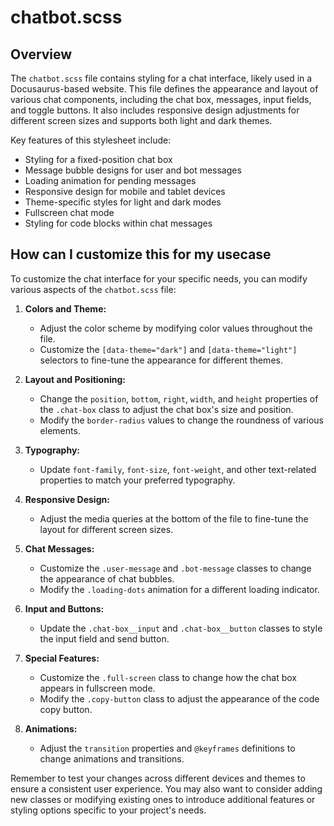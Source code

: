 # chatbot.scss

## Overview

The `chatbot.scss` file contains styling for a chat interface, likely used in a Docusaurus-based website. This file defines the appearance and layout of various chat components, including the chat box, messages, input fields, and toggle buttons. It also includes responsive design adjustments for different screen sizes and supports both light and dark themes.

Key features of this stylesheet include:

- Styling for a fixed-position chat box
- Message bubble designs for user and bot messages
- Loading animation for pending messages
- Responsive design for mobile and tablet devices
- Theme-specific styles for light and dark modes
- Fullscreen chat mode
- Styling for code blocks within chat messages

## How can I customize this for my usecase

To customize the chat interface for your specific needs, you can modify various aspects of the `chatbot.scss` file:

1. **Colors and Theme:**
   - Adjust the color scheme by modifying color values throughout the file.
   - Customize the `[data-theme="dark"]` and `[data-theme="light"]` selectors to fine-tune the appearance for different themes.

2. **Layout and Positioning:**
   - Change the `position`, `bottom`, `right`, `width`, and `height` properties of the `.chat-box` class to adjust the chat box's size and position.
   - Modify the `border-radius` values to change the roundness of various elements.

3. **Typography:**
   - Update `font-family`, `font-size`, `font-weight`, and other text-related properties to match your preferred typography.

4. **Responsive Design:**
   - Adjust the media queries at the bottom of the file to fine-tune the layout for different screen sizes.

5. **Chat Messages:**
   - Customize the `.user-message` and `.bot-message` classes to change the appearance of chat bubbles.
   - Modify the `.loading-dots` animation for a different loading indicator.

6. **Input and Buttons:**
   - Update the `.chat-box__input` and `.chat-box__button` classes to style the input field and send button.

7. **Special Features:**
   - Customize the `.full-screen` class to change how the chat box appears in fullscreen mode.
   - Modify the `.copy-button` class to adjust the appearance of the code copy button.

8. **Animations:**
   - Adjust the `transition` properties and `@keyframes` definitions to change animations and transitions.

Remember to test your changes across different devices and themes to ensure a consistent user experience. You may also want to consider adding new classes or modifying existing ones to introduce additional features or styling options specific to your project's needs.

